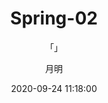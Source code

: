 ---
layout: post
title: "Spring-02"
subtitle: "「」"
author: "月明"
date:  2020-09-24 11:18:00
header-img: "assets/background5.png"
header-mask: 0.3
tags:
  - FramWork
  - Spring
---